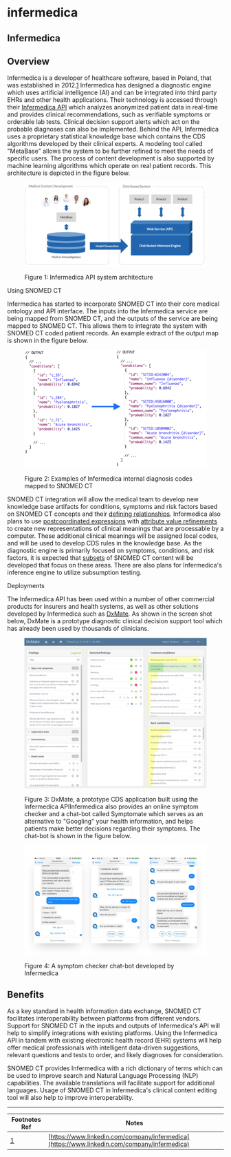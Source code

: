 # infermedica

## Infermedica

## Overview

Infermedica is a developer of healthcare software, based in Poland, that was established in 2012.[1](https://confluence.ihtsdotools.org/display/DOCCDS/Infermedica#Footnote1) Infermedica has designed a diagnostic engine which uses artificial intelligence (AI) and can be integrated into third party EHRs and other health applications. Their technology is accessed through their [Infermedica API](https://developer.infermedica.com/) which analyzes anonymized patient data in real-time and provides clinical recommendations, such as verifiable symptoms or orderable lab tests. Clinical decision support alerts which act on the probable diagnoses can also be implemented. Behind the API, Infermedica uses a proprietary statistical knowledge base which contains the CDS algorithms developed by their clinical experts. A modeling tool called "MetaBase" allows the system to be further refined to meet the needs of specific users. The process of content development is also supported by machine learning algorithms which operate on real patient records. This architecture is depicted in the figure below.

<figure><img src="../../images/123897732.png" alt=""><figcaption><p>Figure 1: Infermedica API system architecture</p></figcaption></figure>

Using SNOMED CT

Infermedica has started to incorporate SNOMED CT into their core medical ontology and API interface. The inputs into the Infermedica service are being mapped from SNOMED CT, and the outputs of the service are being mapped to SNOMED CT. This allows them to integrate the system with SNOMED CT coded patient records. An example extract of the output map is shown in the figure below.

<figure><img src="../../images/123897726.png" alt=""><figcaption><p>Figure 2: Examples of Infermedica internal diagnosis codes mapped to SNOMED CT</p></figcaption></figure>

SNOMED CT integration will allow the medical team to develop new knowledge base artifacts for conditions, symptoms and risk factors based on SNOMED CT concepts and their [defining relationships](https://confluence.ihtsdotools.org/display/DOCGLOSS/defining+relationship). Informedica also plans to use [postcoordinated expressions](https://confluence.ihtsdotools.org/display/DOCGLOSS/postcoordinated+expression) with [attribute value refinements](https://confluence.ihtsdotools.org/display/DOCGLOSS/attribute+value+pair) to create new representations of clinical meanings that are processable by a computer. These additional clinical meanings will be assigned local codes, and will be used to develop CDS rules in the knowledge base. As the diagnostic engine is primarily focused on symptoms, conditions, and risk factors, it is expected that [subsets](https://confluence.ihtsdotools.org/display/DOCGLOSS/subset) of SNOMED CT content will be developed that focus on these areas. There are also plans for Infermedica's inference engine to utilize subsumption testing.

Deployments

The Infermedica API has been used within a number of other commercial products for insurers and health systems, as well as other solutions developed by Infermedica such as [DxMate](https://dxmate.com). As shown in the screen shot below, DxMate is a prototype diagnostic clinical decision support tool which has already been used by thousands of clinicians.

<figure><img src="../../images/123897725.png" alt=""><figcaption><p>Figure 3: DxMate, a prototype CDS application built using the Infermedica APIInfermedica also provides an online symptom checker and a chat-bot called Symptomate which serves as an alternative to "Googling" your health information, and helps patients make better decisions regarding their symptoms. The chat-bot is shown in the figure below.</p></figcaption></figure>

<figure><img src="../../images/123897724.png" alt=""><figcaption><p>Figure 4: A symptom checker chat-bot developed by Infermedica</p></figcaption></figure>

## Benefits

As a key standard in health information data exchange, SNOMED CT facilitates interoperability between platforms from different vendors. Support for SNOMED CT in the inputs and outputs of Infermedica's API will help to simplify integrations with existing platforms. Using the Infermedica API in tandem with existing electronic health record (EHR) systems will help offer medical professionals with intelligent data-driven suggestions, relevant questions and tests to order, and likely diagnoses for consideration.

SNOMED CT provides Infermedica with a rich dictionary of terms which can be used to improve search and Natural Language Processing (NLP) capabilities. The available translations will facilitate support for additional languages. Usage of SNOMED CT in Infermedica's clinical content editing tool will also help to improve interoperability.

***

| Footnotes Ref                                                                        | Notes                                                                                        |
| ------------------------------------------------------------------------------------ | -------------------------------------------------------------------------------------------- |
| [1](https://confluence.ihtsdotools.org/display/DOCCDS/Infermedica#FootnoteMarker1-0) | [https://www.linkedin.com/company/infermedica](https://www.linkedin.com/company/infermedica) |
